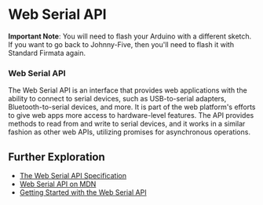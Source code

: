 # Web Serial API

**Important Note**: You will need to flash your Arduino with a different sketch. If you want to go back to Johnny-Five, then you'll need to flash it with Standard Firmata again.

### Web Serial API

The Web Serial API is an interface that provides web applications with the ability to connect to serial devices, such as USB-to-serial adapters, Bluetooth-to-serial devices, and more. It is part of the web platform's efforts to give web apps more access to hardware-level features. The API provides methods to read from and write to serial devices, and it works in a similar fashion as other web APIs, utilizing promises for asynchronous operations.

## Further Exploration

- [The Web Serial API Specification](https://wicg.github.io/serial/)
- [Web Serial API on MDN](https://developer.mozilla.org/en-US/docs/Web/API/Web_Serial_API)
- [Getting Started with the Web Serial API](https://codelabs.developers.google.com/codelabs/web-serial#0)
